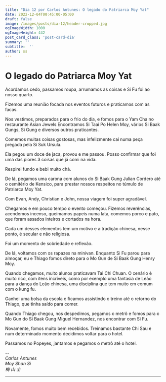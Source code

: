 ```yaml
---
title: "Dia 12 por Carlos Antunes: O legado do Patriarca Moy Yat"
date: 2022-12-04T00:45:00-05:00
draft: false
image: /images/posts/dia-12/header-cropped.jpg
ogImageWidth: 1000
ogImageHeight: 442
post_card_class: 'post-card-dia'
summary: ''
subtitle:  ''
author: ss
---
```


# O legado do Patriarca Moy Yat

Acordamos cedo, passamos roupa, arrumamos as coisas e Si Fu foi ao nosso quarto.

Fizemos uma reunião focada nos eventos futuros e praticamos com as facas.

Nos vestimos, preparados para o frio do dia, e fomos para o Yam Cha no restaurante Asian Jewels
Encontramos Si Taai Po Helen Moy, vários Si Baak Gungs, Si Gung e diversos outros praticantes.

Comemos muitas coisas gostosas, mas infelizmente cai numa peça pregada pela Si Suk Ursula.

Ela pegou um doce de jaca, provou e me passou. Posso confirmar que foi uma das piores 3 coisas que já comi na vida.

Respirei fundo e bebi muito chá.

De lá, pegamos uma carona com alunos do Si Baak Gung Julian Cordero até o cemitério de Kensico, para prestar nossos respeitos no túmulo de Patriarca Moy Yat.

Com Evan, Andy, Christian e John, nossa viagem foi super agradável.

Chegamos e em pouco tempo o evento começou. Fizemos reverências, acendemos incenso, queimamos papeis numa lata, comemos porco e pato, que foram assados inteiros e cortados na hora.

Cada um desses elementos tem um motivo e a tradição chinesa, nesse ponto, é secular e não religiosa.

Foi um momento de sobriedade e reflexão.

De lá, voltamos com os rapazes na minivan. Enquanto Si Fu parou para almoçar, eu e Thiago fomos direto para o Mo Gun de Si Baak Gung Henry Moy.

Quando chegamos, muito alunos praticavam Tai Chi Chuan. O cenário é muito rico, com itens incríveis, como por exemplo uma fantasia de Leão para a dança do Leão chinesa, uma disciplina que tem muito em comum com o kung fu.

Ganhei uma bolsa da escola e ficamos assistindo o treino até o retorno do Thiago, que tinha saído para comer.

Quando Thiago chegou, nos despedimos, pegamos o metrô e fomos para o Mo Gun do Si Baak Gung Miguel Hernandez, nos encontrar com Si Fu.

Novamente, fomos muito bem recebidos. Treinamos bastante Chi Sau e num determinado momento decidimos voltar para o hotel.

Passamos no Popeyes, jantamos e pegamos o metrô até o hotel.



--  
_Carlos Antunes_  
_Moy Shan Si_  
_梅 山 士_  

***